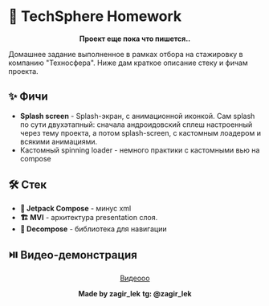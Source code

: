 # 🪩 TechSphere Homework

<div align="center"> 

**Проект еще пока что пишется..** 

</div>
Домашнее задание выполненное в рамках отбора на стажировку в компанию "Техносфера". Ниже дам краткое описание стеку и фичам проекта. 

## ✨ Фичи

- **Splash screen** - Splash-экран, с анимационной иконкой. Сам splash по сути двухэтапный: сначала андроидовский сплеш настроенный через тему проекта, а потом splash-screen, с кастомным лоадером и всякими анимациями.
- Кастомный spinning loader - немного практики с кастомными вью на compose

## 🛠️ Стек

- **🎨 Jetpack Compose** - минус xml
- **🏗️ MVI** - архитектура presentation слоя.
- **📱 Decompose** - библиотека для навигации


## ⏯️ Видео-демонстрация

<div align="center">

[Видеооо](https://github.com/zagir005/TechSphereHomework/releases/download/0.1/gameplay01.webm)

</div>


<div align="center">

**Made by zagir_lek**
**tg: @zagir_lek**

</div>
